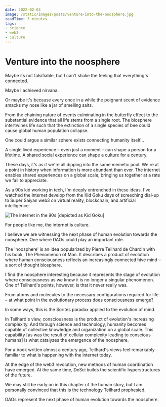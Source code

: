 ```yaml
---
date: 2022-02-03
image: /static/images/posts/venture-into-the-noosphere.jpg
readTime: 3 minutes
tags:
- science
- web3
- culture
---
```









# Venture into the noosphere

Maybe its not falsifiable, but I can't shake the feeling that everything's connected.

Maybe I achieved nirvana.

Or maybe it's because every once in a while the poignant scent of evidence smacks my nose like a jar of smelling salts.

From the chaining nature of events culminating in the butterfly effect to the substantial evidence that all life stems from a single root. The biosphere intertwines life such that the extinction of a single species of bee could cause global human population collapse.

One could argue a similar sphere exists connecting humanity itself...

A single lived experience – even just a moment – can shape a person for a lifetime. A shared social experience can shape a culture for a century.

These days, it's as if we're all dipping into the same memetic pool. We're at a point in history when information is more abundant than ever. The internet enables shared experiences on a global scale, bringing us together at a rate we fail to appreciate.

As a 90s kid working in tech, I'm deeply entrenched in these ideas. I've watched the internet develop from the Kid Goku days of screeching dial-up to Super Saiyan web3 on virtual reality, blockchain, and artificial intelligence.

![The internet in the 90s [depicted as Kid Goku]](/images/kidgoku.png)

For people like me, the internet is culture.

I believe we are witnessing the next phase of human evolution towards the noosphere. One where DAOs could play an important role.

The 'noosphere' is an idea popularized by Pierre Teilhard de Chardin with his book, The Phenomenon of Man. It describes a product of evolution where human consciousness reflects an increasingly connected hive mind – a sort of thought biosphere.

I find the noosphere interesting because it represents the stage of evolution where consciousness as we know it is no longer a singular phenomenon. One of Teilhard's points, however, is that it never really was.

From atoms and molecules to the necessary configurations required for life – at what point in the evolutionary process does consciousness emerge?

In some ways, this is the Sorites paradox applied to the evolution of mind.

In Teilhard's view, consciousness is the product of evolution's increasing complexity. And through science and technology, humanity becomes capable of collective knowledge and organization on a global scale. This capability [as was the result of cellular complexity leading to conscious humans] is what catalyzes the emergence of the noosphere.

For a book written almost a century ago, Teilhard's views feel remarkably familiar to what is happening with the internet today.

At the edge of the web3 revolution, new methods of human coordination have emerged. At the same time, DeSci builds the scientific hyperstructures of the future.

We may still be early on in this chapter of the human story, but I am personally convinced that this is the technology Teilhard prophesied.

DAOs represent the next phase of human evolution towards the noosphere.